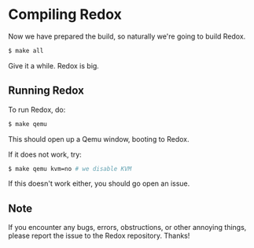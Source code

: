 Compiling Redox
===============

Now we have prepared the build, so naturally we're going to build Redox.


```sh
$ make all
```

Give it a while. Redox is big.

Running Redox
-------------

To run Redox, do:
```sh
$ make qemu
```

This should open up a Qemu window, booting to Redox.

If it does not work, try:

```sh
$ make qemu kvm=no # we disable KVM
```

If this doesn't work either, you should go open an issue.

Note
----

If you encounter any bugs, errors, obstructions, or other annoying things, please report the issue to the Redox repository. Thanks!
